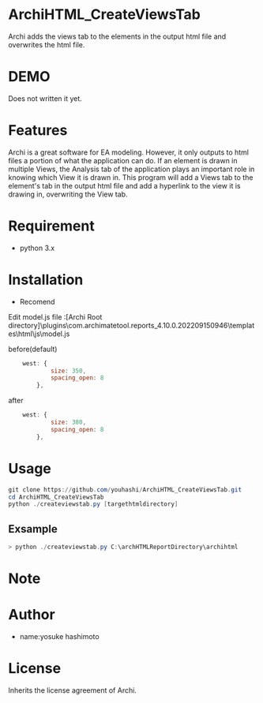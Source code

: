 # ArchiHTML_CreateViewsTab

Archi adds the views tab to the elements in the output html file and overwrites the html file.
 
# DEMO
 
 Does not written it yet.

# Features
 
 Archi is a great software for EA modeling. However, it only outputs to html files a portion of what the application can do.
If an element is drawn in multiple Views, the Analysis tab of the application plays an important role in knowing which View it is drawn in.
This program will add a Views tab to the element's tab in the output html file and add a hyperlink to the view it is drawing in, overwriting the View tab.
 
# Requirement
 
* python 3.x

# Installation
 
* Recomend

Edit model.js file :[Archi Root directory]\plugins\com.archimatetool.reports_4.10.0.202209150946\templates\html\js\model.js

before(default)
```javascript
    west: {
			size: 350,
			spacing_open: 8
		},
```

after
```javascript
    west: {
			size: 380,
			spacing_open: 8
		},
```
# Usage
 
```powershell
git clone https://github.com/youhashi/ArchiHTML_CreateViewsTab.git
cd ArchiHTML_CreateViewsTab
python ./createviewstab.py [targethtmldirectory]
```
## Exsample
```powershell
> python ./createviewstab.py C:\archHTMLReportDirectory\archihtml
```

 
# Note
 
 
# Author
 
* name:yosuke hashimoto
 
# License
 
Inherits the license agreement of Archi.